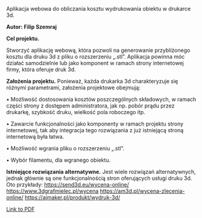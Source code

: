 Aplikacja webowa do obliczania kosztu wydrukowania obiektu w drukarce 3d.

<b>Autor: Filip Szemraj</b>

<b>Cel projektu.</b>

Stworzyć aplikację webową, która pozwoli na generowanie przybliżonego kosztu dla druku 3d z pliku o rozszerzeniu „.stl”. Aplikacja powinna móc działać samodzielnie lub jako komponent w ramach strony internetowej firmy, która oferuje druk 3d.

<b>Założenia projektu.</b>
Ponieważ, każda drukarka 3d charakteryzuje się różnymi parametrami, założenia projektowe obejmują:

•	Możliwość dostosowania kosztów poszczególnych składowych, w ramach części strony z dostępem administratora, jak np. pobór prądu przez drukarkę, szybkość druku, wielkość pola roboczego itp.

•	Zawarcie funkcjonalności jako komponenty w ramach projektu strony internetowej, tak aby integracja tego rozwiązania z już istniejącą stroną internetową była łatwa.

•	Możliwość wgrania pliku o rozszerzeniu „.stl”.

•	Wybór filamentu, dla wgranego obiektu.


<b>Istniejące rozwiązania alternatywne.</b>
Jest wiele rozwiązań alternatywnych, jednak głównie są one funkcjonalnością stron oferujących usługi druku 3d. Oto przykłady:
https://send3d.eu/wycena-online/
https://www.3dgrafmielec.pl/wycena
https://am3d.pl/wycena-zlecenia-online/
https://ajmaker.pl/produkt/wydruk-3d/

[Link to PDF](Programowanie_sieciowe_Filip_Szemraj_projekt.pdf)
